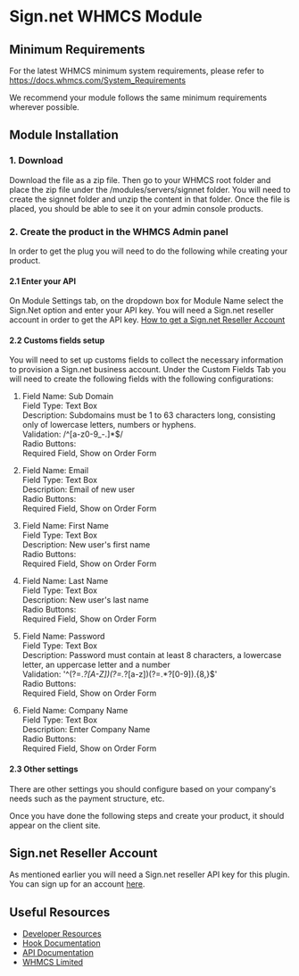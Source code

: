 # Sign.net WHMCS Module

## Minimum Requirements

For the latest WHMCS minimum system requirements, please refer to
https://docs.whmcs.com/System_Requirements

We recommend your module follows the same minimum requirements wherever
possible.

## Module Installation

### 1. Download

Download the file as a zip file. Then go to your WHMCS root folder and place the zip file under the /modules/servers/signnet folder.
You will need to create the signnet folder and unzip the content in that folder.
Once the file is placed, you should be able to see it on your admin console products.

### 2. Create the product in the WHMCS Admin panel

In order to get the plug you will need to do the following while creating your product.

#### 2.1 Enter your API

On Module Settings tab, on the dropdown box for Module Name select the Sign.Net option and enter your API key. You will need a Sign.net reseller account in order to get the API key. [How to get a Sign.net Reseller Account](#signnet-reseller-account)

#### 2.2 Customs fields setup

You will need to set up customs fields to collect the necessary information to provision a Sign.net business account.
Under the Custom Fields Tab you will need to create the following fields with the following configurations:

1. Field Name: Sub Domain <br>
   Field Type: Text Box <br>
   Description: Subdomains must be 1 to 63 characters long, consisting only of lowercase letters, numbers or hyphens. <br>
   Validation: /^[a-z0-9_\-.]\*$/ <br>
   Radio Buttons: <br>
   Required Field, Show on Order Form<br>

2. Field Name: Email <br>
   Field Type: Text Box <br>
   Description: Email of new user <br>
   Radio Buttons: <br>
   Required Field, Show on Order Form <br>

3. Field Name: First Name <br>
   Field Type: Text Box <br>
   Description: New user's first name <br>
   Radio Buttons: <br>
   Required Field, Show on Order Form <br>

4. Field Name: Last Name <br>
   Field Type: Text Box <br>
   Description: New user's last name <br>
   Radio Buttons: <br>
   Required Field, Show on Order Form <br>

5. Field Name: Password <br>
   Field Type: Text Box <br>
   Description: Password must contain at least 8 characters, a lowercase letter, an uppercase letter and a number <br>
   Validation: '^(?=._?[A-Z])(?=._?[a-z])(?=.\*?[0-9]).{8,}$' <br>
   Radio Buttons: <br>
   Required Field, Show on Order Form <br>

6. Field Name: Company Name <br>
   Field Type: Text Box <br>
   Description: Enter Company Name <br>
   Radio Buttons: <br>
   Required Field, Show on Order Form <br>

#### 2.3 Other settings

There are other settings you should configure based on your company's needs such as the payment structure, etc.

Once you have done the following steps and create your product, it should appear on the client site.

## Sign.net Reseller Account

As mentioned earlier you will need a Sign.net reseller API key for this plugin. You can sign up for an account [here](https://resellers.sign.net/auth/register/).

## Useful Resources

- [Developer Resources](https://developers.whmcs.com/)
- [Hook Documentation](https://developers.whmcs.com/hooks/)
- [API Documentation](https://developers.whmcs.com/api/)
- [WHMCS Limited](https://www.whmcs.com)
